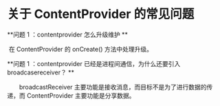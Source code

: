 # 关于 ContentProvider 的常见问题

**问题 1 ：contentprovider 怎么升级维护 **

​		在 ContentProvider 的 onCreate() 方法中处理升级。

**问题 1 ：contentprovider 已经是进程间通信，为什么还要引入 broadcasereceiver？ **

　　broadcastReceiver 主要功能是接收消息，而目标不是为了进行数据的传递，而 ContentProvider 主要功能是分享数据。